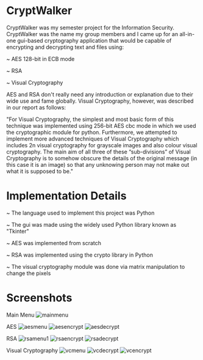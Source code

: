 # CryptWalker

CryptWalker was my semester project for the Information Security.
CryptWalker was the name my group members and I came up for an all-in-one gui-based 
cryptography application that would be capable of encrypting and decrypting text and files using:

~ AES 128-bit in ECB mode

~ RSA

~ Visual Cryptography


AES and RSA don't really need any introduction or explanation due to their wide use and fame globally.
Visual Cryptography, however, was described in our report as follows:

   "For Visual Cryptography, the simplest and most basic form of this technique was implemented
   using 256-bit AES cbc mode in which we used the cryptographic module for python.
   Furthermore, we attempted to implement more advanced techniques of Visual Cryptography
   which includes 2n visual cryptography for grayscale images and also colour visual cryptography.
   The main aim of all three of these “sub-divisions” of Visual Cryptography is to somehow
   obscure the details of the original message (in this case it is an image) so that any unknowing
   person may not make out what it is supposed to be." 
   

# Implementation Details

~ The language used to implement this project was Python

~ The gui was made using the widely used Python library known as "Tkinter"

~ AES was implemented from scratch 

~ RSA was implemented using the crypto library in Python

~ The visual cryptography module was done via matrix manipulation to change 
  the pixels
  

# Screenshots

Main Menu
![mainmenu](https://user-images.githubusercontent.com/34996639/224276532-11d18069-f0bb-4227-824f-a628f863d4b2.png)


AES
![aesmenu](https://user-images.githubusercontent.com/34996639/224276596-16e86b26-93e1-4181-8537-bc7aa1cf7e19.png)
![aesencrypt](https://user-images.githubusercontent.com/34996639/224277103-0af77d17-88c1-4302-80a7-021a8b0307dd.png)
![aesdecrypt](https://user-images.githubusercontent.com/34996639/224277110-fd1bc390-3bf7-470e-8eee-4e95e6e22a0c.png)


RSA
![rsamenu1](https://user-images.githubusercontent.com/34996639/224276772-8cbaa13c-df7b-445f-8fed-965225e55185.png)
![rsaencrypt](https://user-images.githubusercontent.com/34996639/224277153-0be36751-08ff-4e9d-a283-55581add5007.png)
![rsadecrypt](https://user-images.githubusercontent.com/34996639/224277156-69eccdd5-86ef-47ee-8b89-1082c3d151a2.png)


Visual Cryptography
![vcmenu](https://user-images.githubusercontent.com/34996639/224276799-d65e9c6c-71d8-4127-a2ca-935fe726d21e.png)
![vcdecrypt](https://user-images.githubusercontent.com/34996639/224277234-6c222072-2d4a-4bd2-9c6f-7151fd00b7c3.png)
![vcencrypt](https://user-images.githubusercontent.com/34996639/224277224-67cb6a13-80be-4055-8951-acdf3b60f26d.png)

